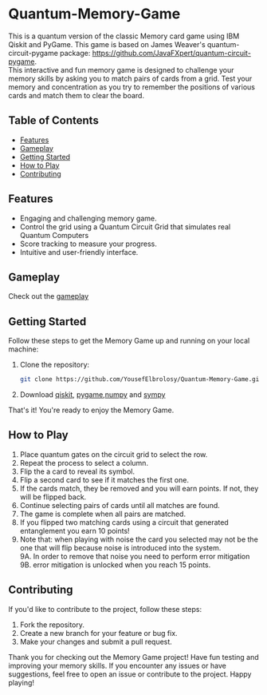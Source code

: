 # Quantum-Memory-Game
This is a quantum version of the classic Memory card game using IBM Qiskit and PyGame. This game is based on James Weaver's quantum-circuit-pygame package: https://github.com/JavaFXpert/quantum-circuit-pygame. </br>
This interactive and fun memory game is designed to challenge your memory skills by asking you to match pairs of cards from a grid. Test your memory and concentration as you try to remember the positions of various cards and match them to clear the board.

## Table of Contents

- [Features](#features)
- [Gameplay](#gameplay)
- [Getting Started](#getting-started)
- [How to Play](#how-to-play)
- [Contributing](#contributing)

## Features

- Engaging and challenging memory game.
- Control the grid using a Quantum Circuit Grid that simulates real Quantum Computers
- Score tracking to measure your progress.
- Intuitive and user-friendly interface.

## Gameplay

Check out the [gameplay](https://m.youtube.com/watch?v=r27UGgq0eik&t=42s)

## Getting Started

Follow these steps to get the Memory Game up and running on your local machine:

1. Clone the repository:

   ```bash
   git clone https://github.com/YousefElbrolosy/Quantum-Memory-Game.git
   ```
2. Download [qiskit](https://qiskit.org/documentation/stable/0.24/install.html), [pygame](https://pypi.org/project/pygame/),[numpy](https://numpy.org/install/) and [sympy](https://docs.sympy.org/latest/install.html)

That's it! You're ready to enjoy the Memory Game.

## How to Play
1. Place quantum gates on the circuit grid to select the row.
2. Repeat the process to select a column.
3. Flip the a card to reveal its symbol.
4. Flip a second card to see if it matches the first one.
5. If the cards match, they be removed and you will earn points. If not, they will be flipped back.
6. Continue selecting pairs of cards until all matches are found.
7. The game is complete when all pairs are matched.
8. If you flipped two matching cards using a circuit that generated entanglement you earn 10 points!
9. Note that: when playing with noise the card you selected may not be the one that will flip because noise is introduced into the system. </br>
9A. In order to remove that noise you need to perform error mitigation </br>
9B. error mitigation is unlocked when you reach 15 points.


## Contributing

If you'd like to contribute to the project, follow these steps:

1. Fork the repository.
2. Create a new branch for your feature or bug fix.
3. Make your changes and submit a pull request.

Thank you for checking out the Memory Game project! Have fun testing and improving your memory skills. If you encounter any issues or have suggestions, feel free to open an issue or contribute to the project. Happy playing!

